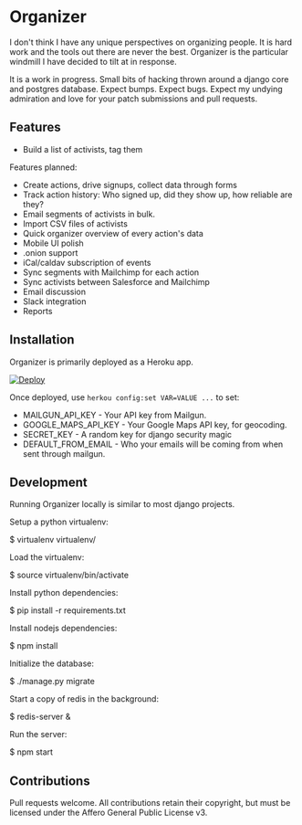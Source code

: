 # Organizer

I don't think I have any unique perspectives on organizing people. It is hard
work and the tools out there are never the best. Organizer is the particular
windmill I have decided to tilt at in response.

It is a work in progress. Small bits of hacking thrown around a django core and
postgres database. Expect bumps. Expect bugs. Expect my undying admiration and
love for your patch submissions and pull requests.

## Features

* Build a list of activists, tag them

Features planned:

* Create actions, drive signups, collect data through forms
* Track action history: Who signed up, did they show up, how reliable are they?
* Email segments of activists in bulk.
* Import CSV files of activists
* Quick organizer overview of every action's data
* Mobile UI polish
* .onion support
* iCal/caldav subscription of events
* Sync segments with Mailchimp for each action
* Sync activists between Salesforce and Mailchimp
* Email discussion
* Slack integration
* Reports

## Installation

Organizer is primarily deployed as a Heroku app.

[![Deploy](https://www.herokucdn.com/deploy/button.svg)](https://heroku.com/deploy)

Once deployed, use ```herkou config:set VAR=VALUE ...``` to set:

* MAILGUN_API_KEY - Your API key from Mailgun.
* GOOGLE_MAPS_API_KEY - Your Google Maps API key, for geocoding.
* SECRET_KEY - A random key for django security magic
* DEFAULT_FROM_EMAIL - Who your emails will be coming from when sent through
  mailgun.

## Development

Running Organizer locally is similar to most django projects.

Setup a python virtualenv:

  $ virtualenv virtualenv/

Load the virtualenv:

  $ source virtualenv/bin/activate

Install python dependencies:

  $ pip install -r requirements.txt

Install nodejs dependencies:

  $ npm install

Initialize the database:

  $ ./manage.py migrate

Start a copy of redis in the background:

  $ redis-server &

Run the server:

  $ npm start

## Contributions

Pull requests welcome. All contributions retain their copyright, but must be
licensed under the Affero General Public License v3.
